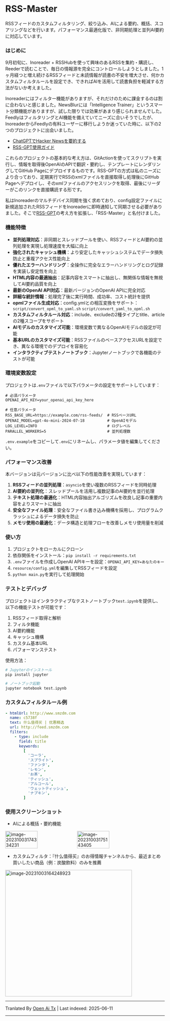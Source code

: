 # RSS-Master

RSSフィードのカスタムフィルタリング、絞り込み、AIによる要約、概括、スコアリングなどを行います。パフォーマンス最適化版で、非同期処理と並列AI要約に対応しています。

### はじめに

9月初旬に、Inoreader + RSSHubを使って興味のあるRSSを集約・購読し、Reederで読むことで、毎日の情報源を完全にコントロールしようとしました。1ヶ月経つと増え続けるRSSフィードと未読情報が読書の不安を増大させ、何かカスタムフィルタルールを設定でき、できればAIを活用して読書負担を軽減する方法がないか考えました。

Inoreaderにはフィルター機能がありますが、それだけのために課金するのは割に合わないと感じました。NewsBlurには「Intelligence Trainer」というスマート分類機能がありますが、試した限りでは効果があまり感じられませんでした。FeedlyはフィルタリングとAI機能を備えていてニーズに合いそうでしたが、InoreaderからFeedlyの有料ユーザーに移行しようか迷っていた時に、以下の2つのプロジェクトに出会いました。

- [ChatGPTでHacker Newsを要約する](https://blog.betacat.io/post/2023/06/summarize-hacker-news-by-chatgpt/)
- [RSS-GPT使用ガイド](http://yinan.me/rss-gpt-manual-zh.html)

これらのプロジェクトの基本的な考え方は、GitActionを使ってスクリプトを実行し、情報を取得後OpenAIのAPIで翻訳・要約し、テンプレートにレンダリングしてGitHub Pageにデプロイするものです。RSS-GPTの方式は私のニーズにより合っており、定期実行でRSSのxmlファイルを直接取得し処理後にGitHub Pageへデプロイし、そのxmlファイルのアクセスリンクを取得、最後にリーダーがこのリンクを直接購読する形です。

私はInoreaderのマルチデバイス同期を強く求めており、config設定ファイルに新規追加されたRSSフィードをInoreaderに即時通知して同期させる必要がありました。そこで[RSS-GPT](https://github.com/yinan-c/)の考え方を拡張し、「RSS-Master」と名付けました。

### 機能特徴

- **並列処理対応**：非同期とスレッドプールを使い、RSSフィードとAI要約の並列処理を実現し処理速度を大幅に向上
- **強化されたキャッシュ機構**：より安定したキャッシュシステムでデータ損失防止と重複アクセス性能向上
- **優れたエラーハンドリング**：全操作に完全なエラーハンドリングとログ記録を実装し安定性を向上
- **HTML内容の最適抽出**：記事内容をスマートに抽出し、無関係な情報を無視してAI要約品質を向上
- **最新のOpenAI API対応**：最新バージョンのOpenAI APIに完全対応
- **詳細な統計情報**：処理完了後に実行時間、成功率、コスト統計を提供
- **opmlファイル生成対応**：config.ymlとの相互変換をサポート：`script/convert_opml_to_yaml.sh` `script/convert_yaml_to_opml.sh`
- **カスタムフィルタルール対応**：include、excludeの2種タイプとtitle、articleの2種スコープをサポート
- **AIモデルのカスタマイズ可能**：環境変数で異なるOpenAIモデルの設定が可能
- **基本URLのカスタマイズ可能**：RSSファイルのベースアクセスURLを設定でき、異なる環境でのデプロイを容易化
- **インタラクティブテストノートブック**：Jupyterノートブックで各機能のテストが可能

### 環境変数設定

プロジェクトは`.env`ファイルで以下パラメータの設定をサポートしています：

```
# 必須パラメータ
OPENAI_API_KEY=your_openai_api_key_here

# 任意パラメータ
RSS_BASE_URL=https://example.com/rss-feeds/  # RSSベースURL
OPENAI_MODEL=gpt-4o-mini-2024-07-18          # OpenAIモデル
LOG_LEVEL=INFO                               # ログレベル
PARALLEL_WORKERS=5                           # 並列処理数
```

`.env.example`をコピーして`.env`にリネームし、パラメータ値を編集してください。

### パフォーマンス改善

本バージョンは元バージョンに比べ以下の性能改善を実現しています：

1. **RSSフィードの並列処理**：`asyncio`を使い複数のRSSフィードを同時処理
2. **AI要約の並列化**：スレッドプールを活用し複数記事のAI要約を並行処理
3. **テキスト処理の最適化**：HTML内容抽出アルゴリズムを改良し記事の重要内容をよりスマートに抽出
4. **安全なファイル処理**：安全なファイル書き込み機構を採用し、プログラムクラッシュによるデータ損失を防止
5. **メモリ使用の最適化**：データ構造と処理フローを改善しメモリ使用量を削減

### 使い方

1. プロジェクトをローカルにクローン
2. 依存関係をインストール：`pip install -r requirements.txt`
3. `.env`ファイルを作成しOpenAI APIキーを設定：`OPENAI_API_KEY=あなたのキー`
4. `resource/config.yml`を編集してRSSフィードを設定
5. `python main.py`を実行して処理開始

### テストとデバッグ

プロジェクトはインタラクティブなテストノートブック`test.ipynb`を提供し、以下の機能テストが可能です：

1. RSSフィード取得と解析
2. フィルタ機能
3. AI要約機能
4. キャッシュ機構
5. カスタム基本URL
6. パフォーマンステスト

使用方法：

```bash
# Jupyterのインストール
pip install jupyter

# ノートブック起動
jupyter notebook test.ipynb
```

### カスタムフィルタルール例

```yaml
- htmlUrl: http://www.smzdm.com
  name: c5738f
  text: 什么值得买 | 优惠精选
  url: http://feed.smzdm.com
  filters:
    - type: include
      field: title
      keywords:
        [
          'コーラ',
          'スプライト',
          'ファンタ',
          'レモン',
          'お茶',
          'ティッシュ',
          'アルコール',
          'ウェットティッシュ',
          'ナプキン',
        ]
```

### 使用スクリーンショット

- AIによる概括・要約機能

<div style="display: flex;">
    <img src="https://qiniu.dcts.top/typora/202310031757486.png" alt="image-20231003174334231" style="width: 45%;">
    <img src="https://qiniu.dcts.top/typora/202310031757686.png" alt="image-20231003175143405" style="width: 45%;">
</div>

- カスタムフィルタ：『什么值得买』のお得情報チャンネルから、最近まとめ買いしたい商品（例：炭酸飲料）のみを推薦

<img src="https://qiniu.dcts.top/typora/%E4%BB%80%E4%B9%88%E5%80%BC%E5%BE%97%E4%B9%B0-%E6%B1%BD%E6%B0%B4.png" alt="image-20231003164248923" style="width: 400; height: 400;" />

---

Tranlated By [Open Ai Tx](https://github.com/OpenAiTx/OpenAiTx) | Last indexed: 2025-06-11

---